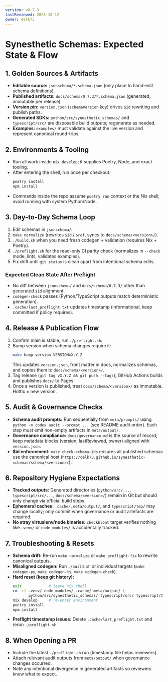 ```yaml
---
version: v0.7.3
lastReviewed: 2025-10-12
owner: delk73
---
```


# Synesthetic Schemas: Expected State & Flow

## 1. Golden Sources & Artifacts
- **Editable source:** `jsonschema/*.schema.json` (only place to hand-edit schema definitions).
- **Published artifacts:** `docs/schema/0.7.3/*.schema.json` (generated, immutable per release).
- **Version pin:** `version.json` (`schemaVersion` key) drives `$id` rewriting and publish paths.
- **Generated SDKs:** `python/src/synesthetic_schemas/` and `typescript/src/` are disposable build outputs; regenerate as needed.
- **Examples:** `examples/` must validate against the live version and represent canonical round-trips.

## 2. Environments & Tooling
- Run all work inside `nix develop`; it supplies Poetry, Node, and exact tooling.
- After entering the shell, run once per checkout:
  ```bash
  poetry install
  npm install
  ```
- Commands inside the repo assume `poetry run` context or the Nix shell; avoid running with system Python/Node.

## 3. Day-to-Day Schema Loop
1. Edit schemas in `jsonschema/`.
2. `make normalize` (rewrites `$id` / `$ref`, syncs to `docs/schema/<version>/`).
3. `./build.sh` when you need fresh codegen + validation (requires Nix + Poetry).
4. `./preflight.sh` for the read-only CI parity check (normalizes in `--check` mode, lints, validates examples).
5. Fix drift until `git status` is clean apart from intentional schema edits.

### Expected Clean State After Preflight
- No diff between `jsonschema/` and `docs/schema/0.7.3/` other than generated `$id` alignment.
- `codegen-check` passes (Python/TypeScript outputs match deterministic generation).
- `.cache/last_preflight.txt` updates timestamp (informational, keep committed if policy requires).

## 4. Release & Publication Flow
1. Confirm main is stable; run `./preflight.sh`.
2. Bump version when schema changes require it:
   ```bash
   make bump-version VERSION=X.Y.Z
   ```
   This updates `version.json`, front matter in docs, normalizes schemas, and copies them to `docs/schema/<version>/`.
3. Tag release (`git tag vX.Y.Z && git push --tags`); GitHub Actions builds and publishes `docs/` to Pages.
4. Once a version is published, treat `docs/schema/<version>/` as immutable. Hotfix = new version.

## 5. Audit & Governance Checks
- **Schema audit prompts:** Run sequentially from `meta/prompts/` using `python -m codex audit --prompt ...` (see README audit order). Each step must emit non-empty artifacts in `meta/output/`.
- **Governance compliance:** `docs/governance.md` is the source of record; keep metadata blocks (version, lastReviewed, owner) aligned with `version.json`.
- **$id enforcement:** `make check-schema-ids` ensures all published schemas use the canonical host (`https://delk73.github.io/synesthetic-schemas/schema/<version>/`).

## 6. Repository Hygiene Expectations
- **Tracked outputs:** Generated directories (`python/src/...`, `typescript/src/...`, `docs/schema/<version>/`) remain in Git but should only change via official build steps.
- **Ephemeral caches:** `.cache/`, `meta/output/`, and `typescript/tmp/` may change locally; only commit when governance or audit artefacts are required.
- **No stray virtualenv/node binaries:** `checkbloat` target verifies nothing like `.venv/` or `node_modules/` is accidentally tracked.

## 7. Troubleshooting & Resets
- **Schema drift:** Re-run `make normalize` or `make preflight-fix` to rewrite canonical outputs.
- **Misaligned codegen:** Run `./build.sh` or individual targets (`make codegen-py`, `make codegen-ts`, `make codegen-check`).
- **Hard reset (keep git history):**
  ```bash
  exit            # leave nix shell
  rm -rf .venv/ node_modules/ .cache/ meta/output/ \
         python/src/synesthetic_schemas/ typescript/src/ typescript/tmp/
  nix develop     # re-enter environment
  poetry install
  npm install
  ```
- **Preflight timestamp issues:** Delete `.cache/last_preflight.txt` and rerun `./preflight.sh`.

## 8. When Opening a PR
- Include the latest `./preflight.sh` run (timestamp file helps reviewers).
- Attach relevant audit outputs from `meta/output/` when governance changes occurred.
- Note any intentional divergence in generated artifacts so reviewers know what to expect.
